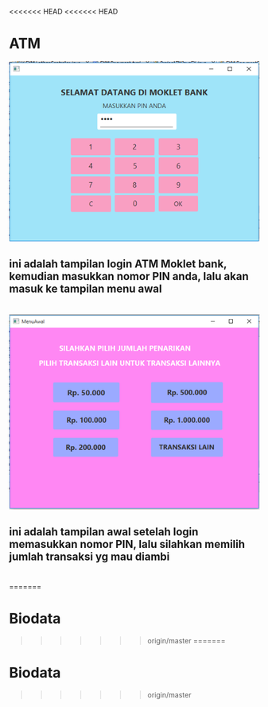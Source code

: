 <<<<<<< HEAD
<<<<<<< HEAD
# ATM
![alt text](src/projecatmjavafx/login.PNG)
## ini adalah tampilan login ATM Moklet bank, kemudian masukkan nomor PIN anda, lalu akan masuk ke tampilan menu awal
#
![alt text](src/projecatmjavafx/menuAwal.PNG)
## ini adalah tampilan awal setelah login memasukkan nomor PIN, lalu silahkan memilih jumlah transaksi yg mau diambi
#
=======
# Biodata
>>>>>>> origin/master
=======
# Biodata
>>>>>>> origin/master
